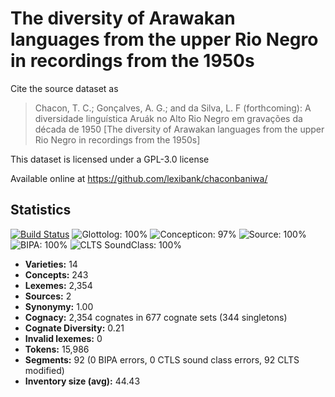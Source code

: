 # The diversity of Arawakan languages from the upper Rio Negro in recordings from the 1950s

Cite the source dataset as

> Chacon, T. C.; Gonçalves, A. G.; and da Silva, L. F (forthcoming): A diversidade linguística Aruák no Alto Rio Negro em gravações da década de 1950 [The diversity of Arawakan languages from the upper Rio Negro in recordings from the 1950s] 

This dataset is licensed under a GPL-3.0 license

Available online at https://github.com/lexibank/chaconbaniwa/

## Statistics


[![Build Status](https://travis-ci.org/lexibank/chaconbaniwa.svg?branch=master)](https://travis-ci.org/lexibank/chaconbaniwa)
![Glottolog: 100%](https://img.shields.io/badge/Glottolog-100%25-brightgreen.svg "Glottolog: 100%")
![Concepticon: 97%](https://img.shields.io/badge/Concepticon-97%25-green.svg "Concepticon: 97%")
![Source: 100%](https://img.shields.io/badge/Source-100%25-brightgreen.svg "Source: 100%")
![BIPA: 100%](https://img.shields.io/badge/BIPA-100%25-brightgreen.svg "BIPA: 100%")
![CLTS SoundClass: 100%](https://img.shields.io/badge/CLTS%20SoundClass-100%25-brightgreen.svg "CLTS SoundClass: 100%")

- **Varieties:** 14
- **Concepts:** 243
- **Lexemes:** 2,354
- **Sources:** 2
- **Synonymy:** 1.00
- **Cognacy:** 2,354 cognates in 677 cognate sets (344 singletons)
- **Cognate Diversity:** 0.21
- **Invalid lexemes:** 0
- **Tokens:** 15,986
- **Segments:** 92 (0 BIPA errors, 0 CTLS sound class errors, 92 CLTS modified)
- **Inventory size (avg):** 44.43
